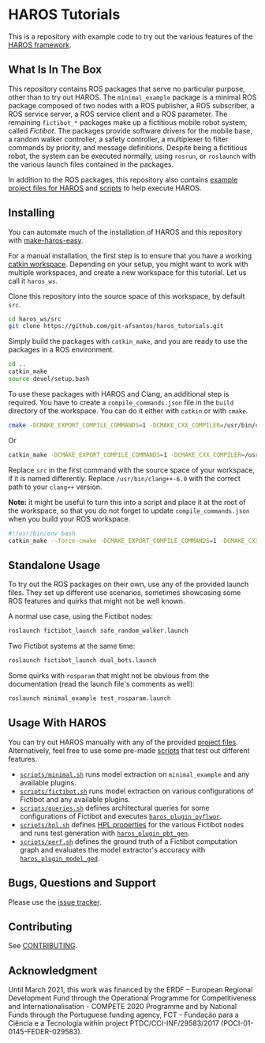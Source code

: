# HAROS Tutorials

This is a repository with example code to try out the various features of the [HAROS framework](http://github.com/git-afsantos/haros).

## What Is In The Box

This repository contains ROS packages that serve no particular purpose, other than to try out HAROS.
The `minimal_example` package is a minimal ROS package composed of two nodes with a ROS publisher, a ROS subscriber, a ROS service server, a ROS service client and a ROS parameter.
The remaining `fictibot_*` packages make up a fictitious mobile robot system, called *Fictibot*.
The packages provide software drivers for the mobile base, a random walker controller, a safety controller, a multiplexer to filter commands by priority, and message definitions.
Despite being a fictitious robot, the system can be executed normally, using `rosrun`, or `roslaunch` with the various launch files contained in the packages.

In addition to the ROS packages, this repository also contains [example project files for HAROS](./projects) and [scripts](./scripts) to help execute HAROS.

## Installing

You can automate much of the installation of HAROS and this repository with [make-haros-easy](https://github.com/git-afsantos/make-haros-easy).

For a manual installation, the first step is to ensure that you have a working [catkin workspace](http://wiki.ros.org/catkin/Tutorials/create_a_workspace).
Depending on your setup, you might want to work with multiple workspaces, and create a new workspace for this tutorial.
Let us call it `haros_ws`.

Clone this repository into the source space of this workspace, by default `src`.

```bash
cd haros_ws/src
git clone https://github.com/git-afsantos/haros_tutorials.git
```

Simply build the packages with `catkin_make`, and you are ready to use the packages in a ROS environment.

```bash
cd ..
catkin_make
source devel/setup.bash
```

To use these packages with HAROS and Clang, an additional step is required.
You have to create a `compile_commands.json` file in the `build` directory of the workspace.
You can do it either with `catkin` or with `cmake`.

```bash
cmake -DCMAKE_EXPORT_COMPILE_COMMANDS=1 -DCMAKE_CXX_COMPILER=/usr/bin/clang++-6.0 src
```

Or

```bash
catkin_make -DCMAKE_EXPORT_COMPILE_COMMANDS=1 -DCMAKE_CXX_COMPILER=/usr/bin/clang++-6.0
```

Replace `src` in the first command with the source space of your workspace, if it is named differently.
Replace `/usr/bin/clang++-6.0` with the correct path to your `clang++` version.

**Note:** it might be useful to turn this into a script and place it at the root of the workspace, so that you do not forget to update `compile_commands.json` when you build your ROS workspace.

```bash
#!/usr/bin/env bash
catkin_make --force-cmake -DCMAKE_EXPORT_COMPILE_COMMANDS=1 -DCMAKE_CXX_COMPILER=/usr/bin/clang++-6.0
```

## Standalone Usage

To try out the ROS packages on their own, use any of the provided launch files.
They set up different use scenarios, sometimes showcasing some ROS features and quirks that might not be well known.

A normal use case, using the Fictibot nodes:

```bash
roslaunch fictibot_launch safe_random_walker.launch
```

Two Fictibot systems at the same time:

```bash
roslaunch fictibot_launch dual_bots.launch
```

Some quirks with `rosparam` that might not be obvious from the documentation (read the launch file's comments as well):

```bash
roslaunch minimal_example test_rosparam.launch
```

## Usage With HAROS

You can try out HAROS manually with any of the provided [project files](./projects).
Alternatively, feel free to use some pre-made [scripts](./scripts) that test out different features.

- [`scripts/minimal.sh`](./scripts/minimal.sh) runs model extraction on `minimal_example` and any available plugins.
- [`scripts/fictibot.sh`](./scripts/fictibot.sh) runs model extraction on various configurations of Fictibot and any available plugins.
- [`scripts/queries.sh`](./scripts/queries.sh) defines architectural queries for some configurations of Fictibot and executes [`haros_plugin_pyflwor`](https://github.com/git-afsantos/haros-plugin-pyflwor).
- [`scripts/hpl.sh`](./scripts/hpl.sh) defines [HPL properties](https://github.com/git-afsantos/hpl-specs) for the various Fictibot nodes and runs test generation with [`haros_plugin_pbt_gen`](https://github.com/git-afsantos/haros-plugin-pbt-gen).
- [`scripts/perf.sh`](./scripts/perf.sh) defines the ground truth of a Fictibot computation graph and evaluates the model extractor's accuracy with [`haros_plugin_model_ged`](https://github.com/git-afsantos/haros-plugin-model-ged).

## Bugs, Questions and Support

Please use the [issue tracker](https://github.com/git-afsantos/haros_tutorials/issues).

## Contributing

See [CONTRIBUTING](./CONTRIBUTING.md).

## Acknowledgment

Until March 2021, this work was financed by the ERDF – European Regional Development Fund through the Operational Programme for Competitiveness and Internationalisation - COMPETE 2020 Programme and by National Funds through the Portuguese funding agency, FCT - Fundação para a Ciência e a Tecnologia within project PTDC/CCI-INF/29583/2017 (POCI-01-0145-FEDER-029583).
